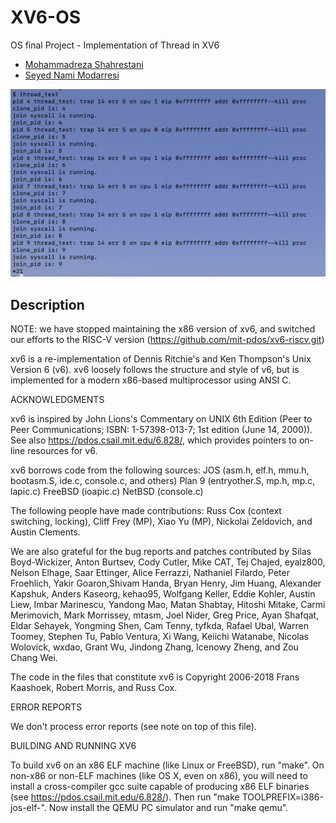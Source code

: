 # XV6-OS  
OS final Project - Implementation of Thread in XV6  

* [Mohammadreza Shahrestani](https://github.com/m-shahrestani "Mohammadreza Shahrestani")
* [Seyed Nami Modarresi](https://github.com/SNamiMod "Seyed Nami Modarresi")  

<img src=res/test4.png></img>  

## Description  
NOTE: we have stopped maintaining the x86 version of xv6, and switched
our efforts to the RISC-V version
(https://github.com/mit-pdos/xv6-riscv.git)

xv6 is a re-implementation of Dennis Ritchie's and Ken Thompson's Unix
Version 6 (v6).  xv6 loosely follows the structure and style of v6,
but is implemented for a modern x86-based multiprocessor using ANSI C.

ACKNOWLEDGMENTS

xv6 is inspired by John Lions's Commentary on UNIX 6th Edition (Peer
to Peer Communications; ISBN: 1-57398-013-7; 1st edition (June 14,
2000)). See also https://pdos.csail.mit.edu/6.828/, which
provides pointers to on-line resources for v6.

xv6 borrows code from the following sources:
    JOS (asm.h, elf.h, mmu.h, bootasm.S, ide.c, console.c, and others)
    Plan 9 (entryother.S, mp.h, mp.c, lapic.c)
    FreeBSD (ioapic.c)
    NetBSD (console.c)

The following people have made contributions: Russ Cox (context switching,
locking), Cliff Frey (MP), Xiao Yu (MP), Nickolai Zeldovich, and Austin
Clements.

We are also grateful for the bug reports and patches contributed by Silas
Boyd-Wickizer, Anton Burtsev, Cody Cutler, Mike CAT, Tej Chajed, eyalz800,
Nelson Elhage, Saar Ettinger, Alice Ferrazzi, Nathaniel Filardo, Peter
Froehlich, Yakir Goaron,Shivam Handa, Bryan Henry, Jim Huang, Alexander
Kapshuk, Anders Kaseorg, kehao95, Wolfgang Keller, Eddie Kohler, Austin
Liew, Imbar Marinescu, Yandong Mao, Matan Shabtay, Hitoshi Mitake, Carmi
Merimovich, Mark Morrissey, mtasm, Joel Nider, Greg Price, Ayan Shafqat,
Eldar Sehayek, Yongming Shen, Cam Tenny, tyfkda, Rafael Ubal, Warren
Toomey, Stephen Tu, Pablo Ventura, Xi Wang, Keiichi Watanabe, Nicolas
Wolovick, wxdao, Grant Wu, Jindong Zhang, Icenowy Zheng, and Zou Chang Wei.

The code in the files that constitute xv6 is
Copyright 2006-2018 Frans Kaashoek, Robert Morris, and Russ Cox.

ERROR REPORTS

We don't process error reports (see note on top of this file).

BUILDING AND RUNNING XV6

To build xv6 on an x86 ELF machine (like Linux or FreeBSD), run
"make". On non-x86 or non-ELF machines (like OS X, even on x86), you
will need to install a cross-compiler gcc suite capable of producing
x86 ELF binaries (see https://pdos.csail.mit.edu/6.828/).
Then run "make TOOLPREFIX=i386-jos-elf-". Now install the QEMU PC
simulator and run "make qemu".
